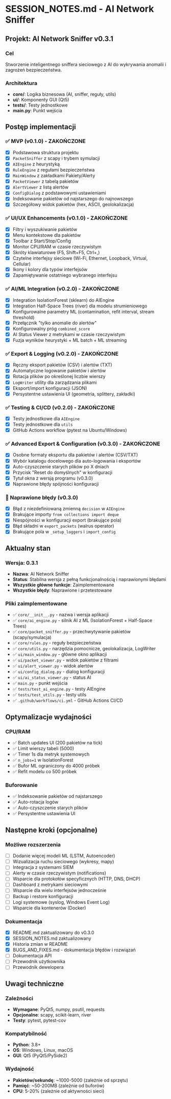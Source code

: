# SESSION_NOTES.md - AI Network Sniffer

## Projekt: AI Network Sniffer v0.3.1

### Cel
Stworzenie inteligentnego sniffera sieciowego z AI do wykrywania anomalii i zagrożeń bezpieczeństwa.

### Architektura
- **core/**: Logika biznesowa (AI, sniffer, reguły, utils)
- **ui/**: Komponenty GUI (Qt5)
- **tests/**: Testy jednostkowe
- **main.py**: Punkt wejścia

## Postęp implementacji

### ✅ MVP (v0.1.0) - ZAKOŃCZONE
- [x] Podstawowa struktura projektu
- [x] `PacketSniffer` z scapy i trybem symulacji
- [x] `AIEngine` z heurystyką
- [x] `RuleEngine` z regułami bezpieczeństwa
- [x] `MainWindow` z zakładkami Pakiety/Alerty
- [x] `PacketViewer` z tabelą pakietów
- [x] `AlertViewer` z listą alertów
- [x] `ConfigDialog` z podstawowymi ustawieniami
- [x] Indeksowanie pakietów od najstarszego do najnowszego
- [x] Szczegółowy widok pakietów (hex, ASCII, geolokalizacja)

### ✅ UI/UX Enhancements (v0.1.0) - ZAKOŃCZONE
- [x] Filtry i wyszukiwanie pakietów
- [x] Menu kontekstowe dla pakietów
- [x] Toolbar z Start/Stop/Config
- [x] Monitor CPU/RAM w czasie rzeczywistym
- [x] Skróty klawiaturowe (F5, Shift+F5, Ctrl+,)
- [x] Czytelne interfejsy sieciowe (Wi-Fi, Ethernet, Loopback, Virtual, Cellular)
- [x] Ikony i kolory dla typów interfejsów
- [x] Zapamiętywanie ostatniego wybranego interfejsu

### ✅ AI/ML Integration (v0.2.0) - ZAKOŃCZONE
- [x] Integration IsolationForest (sklearn) do AIEngine
- [x] Integration Half-Space Trees (river) dla modelu strumieniowego
- [x] Konfigurowalne parametry ML (contamination, refit interval, stream threshold)
- [x] Przełącznik "tylko anomalie do alertów"
- [x] Konfigurowalny próg `combined_score`
- [x] AI Status Viewer z metrykami w czasie rzeczywistym
- [x] Fuzja wyników heurystyki + ML batch + ML streaming

### ✅ Export & Logging (v0.2.0) - ZAKOŃCZONE
- [x] Ręczny eksport pakietów (CSV) i alertów (TXT)
- [x] Automatyczne logowanie pakietów i alertów
- [x] Rotacja plików po określonej liczbie wierszy
- [x] `LogWriter` utility dla zarządzania plikami
- [x] Eksport/import konfiguracji (JSON)
- [x] Persystentne ustawienia UI (geometria, splittery, zakładki)

### ✅ Testing & CI/CD (v0.2.0) - ZAKOŃCZONE
- [x] Testy jednostkowe dla `AIEngine`
- [x] Testy jednostkowe dla `utils`
- [x] GitHub Actions workflow (pytest na Ubuntu/Windows)

### ✅ Advanced Export & Configuration (v0.3.0) - ZAKOŃCZONE
- [x] Osobne formaty eksportu dla pakietów i alertów (CSV/TXT)
- [x] Wybór katalogu docelowego dla auto-logowania i eksportów
- [x] Auto-czyszczenie starych plików po X dniach
- [x] Przycisk "Reset do domyślnych" w konfiguracji
- [x] Tytuł okna z wersją programu (v0.3.0)
- [x] Naprawione błędy spójności konfiguracji

### 🔧 Naprawione błędy (v0.3.0)
- [x] Błąd z niezdefiniowaną zmienną `decision` w `AIEngine`
- [x] Brakujące importy `from collections import deque`
- [x] Niespójności w konfiguracji export (brakujące pola)
- [x] Błąd składni w `export_packets` (walrus operator)
- [x] Brakujące pola w `_setup_loggers` i `import_config`

## Aktualny stan

### Wersja: 0.3.1
- **Nazwa**: AI Network Sniffer
- **Status**: Stabilna wersja z pełną funkcjonalnością i naprawionymi błędami
- **Wszystkie główne funkcje**: Zaimplementowane
- **Wszystkie błędy**: Naprawione i przetestowane

### Pliki zaimplementowane
- ✅ `core/__init__.py` - nazwa i wersja aplikacji
- ✅ `core/ai_engine.py` - silnik AI z ML (IsolationForest + Half-Space Trees)
- ✅ `core/packet_sniffer.py` - przechwytywanie pakietów (scapy/symulacja)
- ✅ `core/rules.py` - reguły bezpieczeństwa
- ✅ `core/utils.py` - narzędzia pomocnicze, geolokalizacja, LogWriter
- ✅ `ui/main_window.py` - główne okno aplikacji
- ✅ `ui/packet_viewer.py` - widok pakietów z filtrami
- ✅ `ui/alert_viewer.py` - widok alertów
- ✅ `ui/config_dialog.py` - dialog konfiguracji
- ✅ `ui/ai_status_viewer.py` - status AI
- ✅ `main.py` - punkt wejścia
- ✅ `tests/test_ai_engine.py` - testy AIEngine
- ✅ `tests/test_utils.py` - testy utils
- ✅ `.github/workflows/ci.yml` - GitHub Actions CI/CD

## Optymalizacje wydajności

### CPU/RAM
- ✅ Batch updates UI (200 pakietów na tick)
- ✅ Limit wierszy tabeli (5000)
- ✅ Timer 1s dla metryk systemowych
- ✅ `n_jobs=1` w IsolationForest
- ✅ Bufor ML ograniczony do 4000 próbek
- ✅ Refit modelu co 500 próbek

### Buforowanie
- ✅ Indeksowanie pakietów od najstarszego
- ✅ Auto-rotacja logów
- ✅ Auto-czyszczenie starych plików
- ✅ Persystentne ustawienia UI

## Następne kroki (opcjonalne)

### Możliwe rozszerzenia
- [ ] Dodanie więcej modeli ML (LSTM, Autoencoder)
- [ ] Wizualizacja ruchu sieciowego (wykresy, mapy)
- [ ] Integracja z systemami SIEM
- [ ] Alerty w czasie rzeczywistym (notifications)
- [ ] Wsparcie dla protokołów specyficznych (HTTP, DNS, DHCP)
- [ ] Dashboard z metrykami sieciowymi
- [ ] Wsparcie dla wielu interfejsów jednocześnie
- [ ] Backup i restore konfiguracji
- [ ] Logi systemowe (syslog, Windows Event Log)
- [ ] Wsparcie dla kontenerów (Docker)

### Dokumentacja
- [x] README.md zaktualizowany do v0.3.0
- [x] SESSION_NOTES.md zaktualizowany
- [x] Historia zmian w README
- [x] BUGS_AND_FIXES.md - dokumentacja błędów i rozwiązań
- [ ] Dokumentacja API
- [ ] Przewodnik użytkownika
- [ ] Przewodnik dewelopera

## Uwagi techniczne

### Zależności
- **Wymagane**: PyQt5, numpy, psutil, requests
- **Opcjonalne**: scapy, scikit-learn, river
- **Testy**: pytest, pytest-cov

### Kompatybilność
- **Python**: 3.8+
- **OS**: Windows, Linux, macOS
- **GUI**: Qt5 (PyQt5/PySide2)

### Wydajność
- **Pakietów/sekundę**: ~1000-5000 (zależnie od sprzętu)
- **Pamięć**: ~50-200MB (zależnie od buforów)
- **CPU**: 5-20% (zależnie od aktywności sieci)
